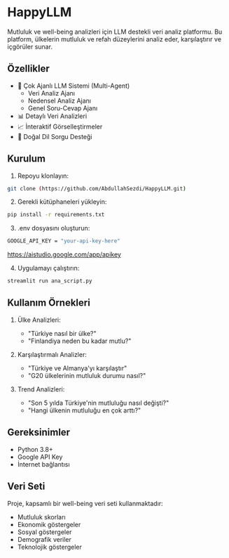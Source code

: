 # HappyLLM

Mutluluk ve well-being analizleri için LLM destekli veri analiz platformu. Bu platform, ülkelerin mutluluk ve refah düzeylerini analiz eder, karşılaştırır ve içgörüler sunar.

## Özellikler

- 🤖 Çok Ajanlı LLM Sistemi (Multi-Agent)
  - Veri Analiz Ajanı
  - Nedensel Analiz Ajanı
  - Genel Soru-Cevap Ajanı
- 📊 Detaylı Veri Analizleri
- 📈 İnteraktif Görselleştirmeler
- 💬 Doğal Dil Sorgu Desteği

## Kurulum

1. Repoyu klonlayın:
```bash
git clone (https://github.com/AbdullahSezdi/HappyLLM.git)
```

2. Gerekli kütüphaneleri yükleyin:
```bash
pip install -r requirements.txt
```

3. .env dosyasını oluşturun:
```bash
GOOGLE_API_KEY = "your-api-key-here"
```
https://aistudio.google.com/app/apikey


4. Uygulamayı çalıştırın:
```bash
streamlit run ana_script.py
```

## Kullanım Örnekleri

1. Ülke Analizleri:
   - "Türkiye nasıl bir ülke?"
   - "Finlandiya neden bu kadar mutlu?"

2. Karşılaştırmalı Analizler:
   - "Türkiye ve Almanya'yı karşılaştır"
   - "G20 ülkelerinin mutluluk durumu nasıl?"

3. Trend Analizleri:
   - "Son 5 yılda Türkiye'nin mutluluğu nasıl değişti?"
   - "Hangi ülkenin mutluluğu en çok arttı?"

## Gereksinimler

- Python 3.8+
- Google API Key
- İnternet bağlantısı

## Veri Seti

Proje, kapsamlı bir well-being veri seti kullanmaktadır:
- Mutluluk skorları
- Ekonomik göstergeler
- Sosyal göstergeler
- Demografik veriler
- Teknolojik göstergeler



